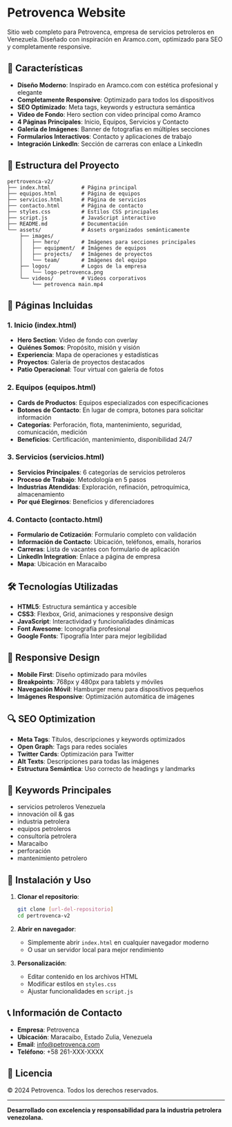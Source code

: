 # Petrovenca Website

Sitio web completo para Petrovenca, empresa de servicios petroleros en Venezuela. Diseñado con inspiración en Aramco.com, optimizado para SEO y completamente responsive.

## 🚀 Características

- **Diseño Moderno**: Inspirado en Aramco.com con estética profesional y elegante
- **Completamente Responsive**: Optimizado para todos los dispositivos
- **SEO Optimizado**: Meta tags, keywords y estructura semántica
- **Video de Fondo**: Hero section con video principal como Aramco
- **4 Páginas Principales**: Inicio, Equipos, Servicios y Contacto
- **Galería de Imágenes**: Banner de fotografías en múltiples secciones
- **Formularios Interactivos**: Contacto y aplicaciones de trabajo
- **Integración LinkedIn**: Sección de carreras con enlace a LinkedIn

## 📁 Estructura del Proyecto

```
pertrovenca-v2/
├── index.html          # Página principal
├── equipos.html        # Página de equipos
├── servicios.html      # Página de servicios
├── contacto.html       # Página de contacto
├── styles.css          # Estilos CSS principales
├── script.js           # JavaScript interactivo
├── README.md           # Documentación
└── assets/             # Assets organizados semánticamente
    ├── images/
    │   ├── hero/       # Imágenes para secciones principales
    │   ├── equipment/  # Imágenes de equipos
    │   ├── projects/   # Imágenes de proyectos
    │   └── team/       # Imágenes del equipo
    ├── logos/          # Logos de la empresa
    │   └── logo-petrovenca.png
    └── videos/         # Videos corporativos
        └── petrovenca main.mp4
```

## 🎨 Páginas Incluidas

### 1. Inicio (index.html)
- **Hero Section**: Video de fondo con overlay
- **Quiénes Somos**: Propósito, misión y visión
- **Experiencia**: Mapa de operaciones y estadísticas
- **Proyectos**: Galería de proyectos destacados
- **Patio Operacional**: Tour virtual con galería de fotos

### 2. Equipos (equipos.html)
- **Cards de Productos**: Equipos especializados con especificaciones
- **Botones de Contacto**: En lugar de compra, botones para solicitar información
- **Categorías**: Perforación, flota, mantenimiento, seguridad, comunicación, medición
- **Beneficios**: Certificación, mantenimiento, disponibilidad 24/7

### 3. Servicios (servicios.html)
- **Servicios Principales**: 6 categorías de servicios petroleros
- **Proceso de Trabajo**: Metodología en 5 pasos
- **Industrias Atendidas**: Exploración, refinación, petroquímica, almacenamiento
- **Por qué Elegirnos**: Beneficios y diferenciadores

### 4. Contacto (contacto.html)
- **Formulario de Cotización**: Formulario completo con validación
- **Información de Contacto**: Ubicación, teléfonos, emails, horarios
- **Carreras**: Lista de vacantes con formulario de aplicación
- **LinkedIn Integration**: Enlace a página de empresa
- **Mapa**: Ubicación en Maracaibo

## 🛠️ Tecnologías Utilizadas

- **HTML5**: Estructura semántica y accesible
- **CSS3**: Flexbox, Grid, animaciones y responsive design
- **JavaScript**: Interactividad y funcionalidades dinámicas
- **Font Awesome**: Iconografía profesional
- **Google Fonts**: Tipografía Inter para mejor legibilidad

## 📱 Responsive Design

- **Mobile First**: Diseño optimizado para móviles
- **Breakpoints**: 768px y 480px para tablets y móviles
- **Navegación Móvil**: Hamburger menu para dispositivos pequeños
- **Imágenes Responsive**: Optimización automática de imágenes

## 🔍 SEO Optimization

- **Meta Tags**: Títulos, descripciones y keywords optimizados
- **Open Graph**: Tags para redes sociales
- **Twitter Cards**: Optimización para Twitter
- **Alt Texts**: Descripciones para todas las imágenes
- **Estructura Semántica**: Uso correcto de headings y landmarks

## 🎯 Keywords Principales

- servicios petroleros Venezuela
- innovación oil & gas
- industria petrolera
- equipos petroleros
- consultoría petrolera
- Maracaibo
- perforación
- mantenimiento petrolero

## 🚀 Instalación y Uso

1. **Clonar el repositorio**:
   ```bash
   git clone [url-del-repositorio]
   cd pertrovenca-v2
   ```

2. **Abrir en navegador**:
   - Simplemente abrir `index.html` en cualquier navegador moderno
   - O usar un servidor local para mejor rendimiento

3. **Personalización**:
   - Editar contenido en los archivos HTML
   - Modificar estilos en `styles.css`
   - Ajustar funcionalidades en `script.js`

## 📞 Información de Contacto

- **Empresa**: Petrovenca
- **Ubicación**: Maracaibo, Estado Zulia, Venezuela
- **Email**: info@petrovenca.com
- **Teléfono**: +58 261-XXX-XXXX

## 📄 Licencia

© 2024 Petrovenca. Todos los derechos reservados.

---

**Desarrollado con excelencia y responsabilidad para la industria petrolera venezolana.**
